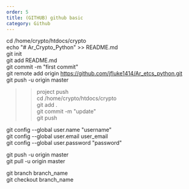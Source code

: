 ```yaml
---         
order: 5   
title: (GITHUB) github basic   
category: Github   
---         
```

   
cd /home/crypto/htdocs/crypto   
echo "# Ar_Crypto_Python" >> README.md   
git init   
git add README.md   
git commit -m "first commit"   
git remote add origin https://github.com/jfluke1414/Ar_etcs_python.git   
git push -u origin master   
   
>>project push   
cd /home/crypto/htdocs/crypto   
git add .   
git commit -m "update"   
git push   
   
git config --global user.name "username"   
git config --global user.email user_email   
git config --global user.password "password"   
   
git push -u origin master   
git pull -u origin master   
   
git branch branch_name   
git checkout branch_name   
